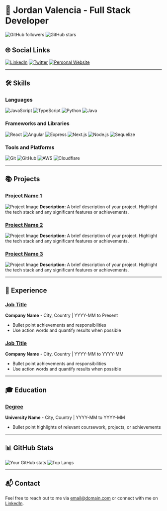 # 💼 **Jordan Valencia** - Full Stack Developer

![GitHub followers](https://img.shields.io/github/followers/SMCkillua?style=social) ![GitHub stars](https://img.shields.io/github/stars/SMCkillua?style=social)

## 🌐 Social Links

[![LinkedIn](https://img.shields.io/badge/LinkedIn-0077B5?style=for-the-badge&logo=linkedin&logoColor=white)](https://www.linkedin.com/in/SMCkillua) [![Twitter](https://img.shields.io/badge/Twitter-1DA1F2?style=for-the-badge&logo=twitter&logoColor=white)](https://twitter.com/yourprofile) [![Personal Website](https://img.shields.io/badge/Website-FF7139?style=for-the-badge&logo=Firefox&logoColor=white)](https://yourwebsite.com)

---

## 🛠️ **Skills**

### Languages
![JavaScript](https://img.shields.io/badge/JavaScript-F7DF1E?style=for-the-badge&logo=javascript&logoColor=black)
![TypeScript](https://img.shields.io/badge/TypeScript-007ACC?style=for-the-badge&logo=typescript&logoColor=white)
![Python](https://img.shields.io/badge/Python-3776AB?style=for-the-badge&logo=python&logoColor=white)
![Java](https://img.shields.io/badge/Java-007396?style=for-the-badge&logo=java&logoColor=white)

### Frameworks and Libraries
![React](https://img.shields.io/badge/React-61DAFB?style=for-the-badge&logo=react&logoColor=black)
![Angular](https://img.shields.io/badge/Angular-DD0031?style=for-the-badge&logo=angular&logoColor=white)
![Express](https://img.shields.io/badge/Express-000000?style=for-the-badge&logo=express&logoColor=white)
![Next.js](https://img.shields.io/badge/Next.js-000000?style=for-the-badge&logo=next.js&logoColor=white)
![Node.js](https://img.shields.io/badge/Node.js-339933?style=for-the-badge&logo=nodedotjs&logoColor=white)
![Sequelize](https://img.shields.io/badge/Sequelize-52B0E7?style=for-the-badge&logo=sequelize&logoColor=white)

### Tools and Platforms
![Git](https://img.shields.io/badge/Git-F05032?style=for-the-badge&logo=git&logoColor=white)
![GitHub](https://img.shields.io/badge/GitHub-181717?style=for-the-badge&logo=github&logoColor=white)
![AWS](https://img.shields.io/badge/AWS-232F3E?style=for-the-badge&logo=amazon-aws&logoColor=white)
![Cloudflare](https://img.shields.io/badge/Cloudflare-F38020?style=for-the-badge&logo=cloudflare&logoColor=white)

---

## 📚 **Projects**

### [Project Name 1](https://github.com/yourusername/project1)
![Project Image](https://yourimageurl.com/project1.png)
**Description:** A brief description of your project. Highlight the tech stack and any significant features or achievements.

### [Project Name 2](https://github.com/yourusername/project2)
![Project Image](https://yourimageurl.com/project2.png)
**Description:** A brief description of your project. Highlight the tech stack and any significant features or achievements.

### [Project Name 3](https://github.com/yourusername/project3)
![Project Image](https://yourimageurl.com/project3.png)
**Description:** A brief description of your project. Highlight the tech stack and any significant features or achievements.

---

## 💼 **Experience**

### [Job Title](https://companywebsite.com)
**Company Name** - City, Country | YYYY-MM to Present
- Bullet point achievements and responsibilities
- Use action words and quantify results when possible

### [Job Title](https://companywebsite.com)
**Company Name** - City, Country | YYYY-MM to YYYY-MM
- Bullet point achievements and responsibilities
- Use action words and quantify results when possible

---

## 🎓 **Education**

### [Degree](https://universitywebsite.com)
**University Name** - City, Country | YYYY-MM to YYYY-MM
- Bullet point highlights of relevant coursework, projects, or achievements

---

## 📊 **GitHub Stats**

![Your GitHub stats](https://github-readme-stats.vercel.app/api?username=yourusername&show_icons=true&theme=radical)
![Top Langs](https://github-readme-stats.vercel.app/api/top-langs/?username=yourusername&layout=compact&theme=radical)

---

## 📬 **Contact**

Feel free to reach out to me via [email@domain.com](mailto:email@domain.com) or connect with me on [LinkedIn](https://www.linkedin.com/in/yourprofile).


